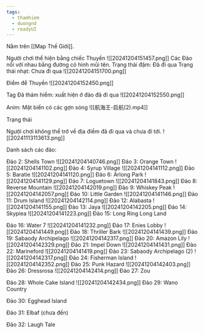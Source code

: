 ```yaml
---
tags:
  - thamhiem
  - duongnd
  - readyUI
---
```

Nằm trên [[Map Thế Giới]]. 

Người chơi thể hiện bằng chiếc Thuyền
![[20241204151457.png]]
Các Đảo nối với nhau bằng đường có hình mũi tên.
Trạng thái đậm: Đã đi qua
Trạng thái nhạt: Chưa đi qua
![[20241204151700.png]]

Điểm để Thuyền
![[20241204152450.png]]

Tag Đã thám hiểm: xuất hiện ở đảo đã đi qua
![[20241204152550.png]]

Anim:
Mặt biển có các gợn sóng
![[航海王-启航(2).mp4]]

Trạng thái 

Người chơi không thể trở về địa điểm đã đi qua và chưa đi tới.
![[20241113113613.png]]

Danh sách các đảo:

Đảo 2: Shells Town
![[20241204140746.png]]
Đảo 3: Orange Town
![[20241204141102.png]]
Đảo 4: Syrup Village
![[20241204141112.png]]
Đảo 5: Baratie
![[20241204141120.png]]
Đảo 6: Arlong Park
![[20241204141129.png]]
Đảo 7: Loguetown
![[20241204141843.png]]
Đảo 8: Reverse Mountain
![[20241204142019.png]]
Đảo 9: Whiskey Peak
![[20241204142057.png]]
Đảo 10: Little Garden
![[20241204141146.png]]
Đảo 11: Drum Island
![[20241204142114.png]]
Đảo 12: Alabasta
![[20241204141155.png]]
Đảo 13: Jaya
![[20241204142205.png]]
Đảo 14: Skypiea
![[20241204141223.png]]
Đảo 15: Long Ring Long Land

Đảo 16: Water 7
![[20241204141232.png]]
Đảo 17: Enies Lobby
![[20241204141449.png]]
Đảo 18: Thriller Bark
![[20241204141439.png]]
Đảo 19: Sabaody Archipelago
![[20241204142317.png]]
Đảo 20: Amazon Lily
![[20241204142329.png]]
Đảo 21: Impel Down
![[20241204141431.png]]
Đảo 22: Marineford
![[20241204141419.png]]
Đảo 23: Sabaody Archipelago (2)
![[20241204142317.png]]
Đảo 24: Fisherman Island
![[20241204142352.png]]
Đảo 25: Punk Hazard
![[20241204142403.png]]
Đảo 26: Dressrosa
![[20241204142414.png]]
Đảo 27: Zou

Đảo 28: Whole Cake Island
![[20241204142434.png]]
Đảo 29: Wano Country

Đảo 30: Egghead Island

Đảo 31: Elbaf (chưa đến)

Đảo 32: Laugh Tale
